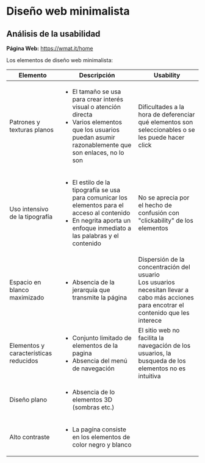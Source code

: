 # Diseño web minimalista
## Análisis de la usabilidad 

**Página Web:** https://wmat.it/home

Los elementos de diseño web minimalista:

Elemento | Descripción | Usability
--- | --- | ---
Patrones y texturas planos | <ul><li>El tamaño se usa para crear interés visual o atención directa</li><li>Varios elementos que los usuarios puedan asumir razonablemente que son enlaces, no lo son</li></ul> | Dificultades a la hora de deferenciar qué elementos son seleccionables o se les puede hacer click
Uso intensivo de la tipografía | <ul><li>El estilo de la tipografía se usa para comunicar los elementos para el acceso al contenido</li><li>En negrita aporta un enfoque inmediato a las palabras y el contenido</li></ul>| No se aprecia por el hecho de confusión con "clickability" de los elementos
Espacio en blanco maximizado |<ul><li>Absencia de la jerarquía que transmite la página</li></ul> | Dispersión de la concentración del usuario <br> Los usuarios necesitan llevar a cabo más acciones para encotrar el contenido que les interece 
Elementos y características reducidos | <ul><li>Conjunto limitado de elementos de la pagina</li><li>Absencia del menú de navegación</li></ul> | El sitio web no facilita la navegación de los usuarios, la busqueda de los elementos no es intuitiva
Diseño plano | <ul><li>Absencia de lo elementos 3D (sombras etc.)</li></ul>|
Alto contraste | <ul><li>La pagína consiste en los elementos de color negro y blanco</li></ul> |